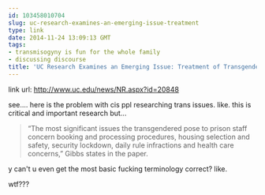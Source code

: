 ```yaml
---
id: 103458010704
slug: uc-research-examines-an-emerging-issue-treatment
type: link
date: 2014-11-24 13:09:13 GMT
tags:
- transmisogyny is fun for the whole family
- discussing discourse
title: 'UC Research Examines an Emerging Issue: Treatment of Transgender Prison Populations'
---
```

link url: http://www.uc.edu/news/NR.aspx?id=20848

see.... here is the problem with cis ppl researching trans issues. like. this is critical and important research but...

>“The most significant issues the transgendered pose to prison staff concern booking and processing procedures, housing selection and safety, security lockdown, daily rule infractions and health care concerns,” Gibbs states in the paper.

y can't u even get the most basic fucking terminology correct? like. 

wtf???